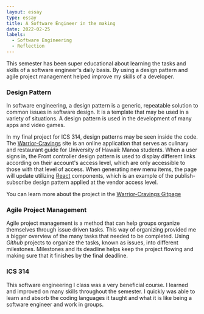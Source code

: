 ```yaml
---
layout: essay
type: essay
title: A Software Engineer in the making
date: 2022-02-25
labels:
  - Software Engineering
  - Reflection
---
```

This semester has been super educational about learning the tasks and skills of a software engineer's daily basis. By using a design pattern and agile project management helped improve my skills of a developer.

### Design Pattern
In software engineering, a design pattern is a generic, repeatable solution to common issues in software design. It is a template that may be used in a variety of situations. A design pattern is used in the development of many apps and video games.

In my final project for ICS 314, design patterns may be seen inside the code. The <a href="https://louie808.github.io/projects/warrior-cravings">Warrior-Cravings</a> site is an online application that serves as culinary and restaurant guide for University of Hawaii: Manoa students. When a user signs in, the Front controller design pattern is used to display different links according on their account's access level, which are only accessible to those with that level of access. When generating new menu items, the page will update utilizing <a href="https://reactjs.org/">React</a> components, which is an example of the publish-subscribe design pattern applied at the vendor access level.


You can learn more about the project in the <a href="https://github.com/warrior-cravings"><i class="large github icon"></i>Warrior-Cravings Gitpage</a>

### Agile Project Management
Agile project management is a method that can help groups organize themselves through issue driven tasks. This way of organizing provided me a bigger overview of the many tasks that needed to be completed. Using <i class="large github icon">Github</i> projects to organize the tasks, known as issues, into different milestones. Milestones and its deadline helps keep the project flowing and making sure that it finishes by the final deadline.

### ICS 314
This software engineering I class was a very beneficial course. I learned and improved on many skills throughout the semester. I quickly was able to learn and absorb the coding languages it taught and what it is like being a software engineer and work in groups.